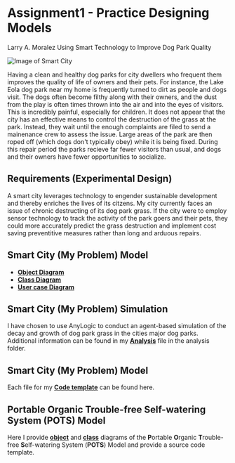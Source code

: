 # Assignment1 - Practice Designing Models

Larry A. Moralez
Using Smart Technology to Improve Dog Park Quality

![Image of Smart City](images/smartcity.png)

Having a clean and healthy dog parks for city dwellers who frequent them improves the quality of life of owners and their pets.
For instance, the Lake Eola dog park near my home is frequently turned to dirt as people and dogs visit. The dogs often become filthy along with their owners, and the dust from the play is often times thrown into the air and into the eyes of visitors. This is incredibly painful, especially for children.
It does not appear that the city has an effective means to control the destruction of the grass at the park. Instead, they wait until the enough complaints are filed to send a mainenance crew to assess the issue. Large areas of the park are then roped off (which dogs don't typically obey) while it is being fixed. During this repair period the parks recieve far fewer visitors than usual, and dogs and their owners have fewer opportunities to socialize.

## Requirements (Experimental Design)

A smart city leverages technology to engender sustainable development and thereby enriches the lives of its citzens. My city currently faces an issue of chronic destructing of its dog park grass. If the city were to employ sensor technology to track the activity of the park goers and their pets, they could more accurately predict the grass destruction and implement cost saving preventitive measures rather than long and arduous repairs.

## Smart City (My Problem) Model

* [**Object Diagram**](images/ParkObjectDiagram1.png)
* [**Class Diagram**](images/ParkClassDiagram.png)
* [**User case Diagram**](images/ParkUseCaseDiagram.png)

## Smart City (My Problem) Simulation

I have chosen to use AnyLogic to conduct an agent-based simulation of the decay and growth of dog park grass in the cities major dog parks. Additional information can be found in my [**Analysis**](https://github.com/IDS6145-18Spring/assignment-1-practice-designing-models-larrymoralez/blob/master/analysis/README.md) file in the analysis folder.


## Smart City (My Problem) Model
Each file for my [**Code template**](code/README.md) can be found here.

## **P**ortable **O**rganic **T**rouble-free **S**elf-watering System (**POTS**) Model
Here I provide [**object**](https://github.com/IDS6145-18Spring/assignment-1-practice-designing-models-larrymoralez/blob/master/images/Potsobjectdiagram.png) and  [**class**](https://github.com/IDS6145-18Spring/assignment-1-practice-designing-models-larrymoralez/blob/master/images/Potsclassdiagram.png) diagrams of the **P**ortable **O**rganic **T**rouble-free **S**elf-watering System (**POTS**) Model and provide a source code template.
